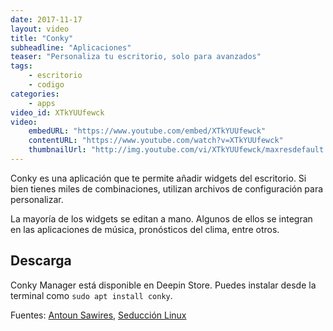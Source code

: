 ```yaml
---
date: 2017-11-17
layout: video
title: "Conky"
subheadline: "Aplicaciones"
teaser: "Personaliza tu escritorio, solo para avanzados"
tags:
    - escritorio
    - codigo
categories:
    - apps
video_id: XTkYUUfewck
video:
    embedURL: "https://www.youtube.com/embed/XTkYUUfewck"
    contentURL: "https://www.youtube.com/watch?v=XTkYUUfewck"
    thumbnailUrl: "http://img.youtube.com/vi/XTkYUUfewck/maxresdefault.jpg"
---
```

<!--more-->

Conky es una aplicación que te permite añadir widgets del escritorio. Si bien tienes miles de combinaciones, utilizan archivos de configuración para personalizar.

La mayoría de los widgets se editan a mano. Algunos de ellos se integran en las aplicaciones de música, pronósticos del clima, entre otros.

## Descarga

Conky Manager está disponible en Deepin Store. Puedes instalar desde la terminal como `sudo apt install conky`.

Fuentes: [Antoun Sawires](https://www.youtube.com/channel/UC4idXvzcHD9t_wddzAEOKxQ), [Seducción Linux](https://seduccionlinux.wordpress.com/2017/10/06/como-instalar-conky-en-deepin-tema-conky/)
